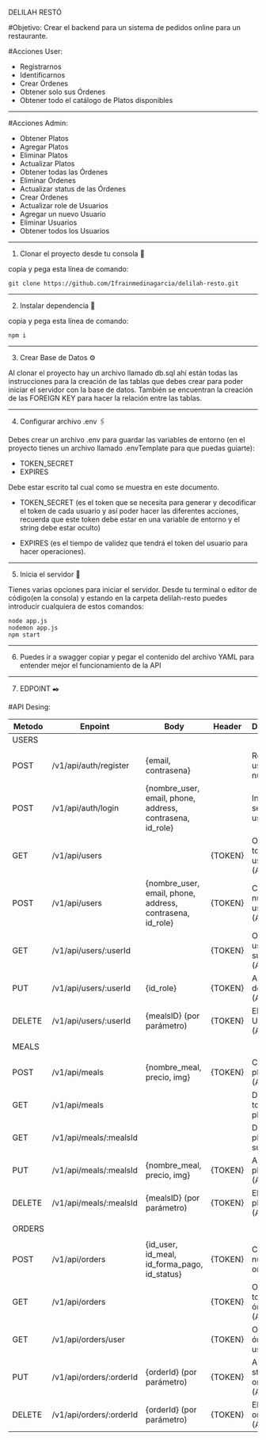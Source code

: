 DELILAH RESTÓ

#Objetivo:
Crear el backend para un sistema de pedidos online para un restaurante.

#Acciones User:
- Registrarnos
- Identificarnos
- Crear Órdenes
- Obtener solo sus Órdenes
- Obtener todo el catálogo de Platos disponibles
----------------------------------------------------------------------------------------------------------

#Acciones Admin:
- Obtener Platos
- Agregar Platos
- Eliminar Platos
- Actualizar Platos
- Obtener todas las Órdenes
- Eliminar Órdenes
- Actualizar status de las Órdenes
- Crear Órdenes
- Actualizar role de Usuarios
- Agregar un nuevo Usuario
- Eliminar Usuarios
- Obtener todos los Usuarios
----------------------------------------------------------------------------------------------------------

1. Clonar el proyecto desde tu consola 🚀

copia y pega esta línea de comando:

```
git clone https://github.com/Ifrainmedinagarcia/delilah-resto.git
```

----------------------------------------------------------------------------------------------------------

2. Instalar dependencia 🔧

copia y pega esta línea de comando:

```
npm i
```

----------------------------------------------------------------------------------------------------------

3. Crear Base de Datos ⚙️

Al clonar el proyecto hay un archivo llamado db.sql ahí están 
todas las instrucciones para la creación de las tablas que debes 
crear para poder iniciar el servidor con la base de datos. 
También se encuentran la creación de las FOREIGN KEY para 
hacer la relación entre las tablas.

----------------------------------------------------------------------------------------------------------

4. Configurar archivo .env 🖇️

Debes crear un archivo .env para guardar las variables de entorno (en el proyecto tienes un archivo llamado .envTemplate para que puedas guiarte):

- TOKEN_SECRET
- EXPIRES

Debe estar escrito tal cual como se muestra en este documento.

- TOKEN_SECRET (es el token que se necesita para generar y decodificar 
el token de cada usuario y así poder hacer las diferentes acciones, 
recuerda que este token debe estar en una variable de entorno y el string debe estar oculto)

- EXPIRES (es el tiempo de validez que tendrá el token 
del usuario para hacer operaciones).

----------------------------------------------------------------------------------------------------------

5. Inicia el servidor 🚀

Tienes varias opciones para iniciar el servidor. Desde tu terminal o editor de código(en la consola) y estando en la carpeta delilah-resto puedes introducir cualquiera de estos comandos:

```
node app.js
nodemon app.js
npm start
```

----------------------------------------------------------------------------------------------------------

6. Puedes ir a swagger copiar y pegar el contenido del archivo YAML para entender mejor el funcionamiento de la API

----------------------------------------------------------------------------------------------------------

7. EDPOINT ✒️

#API Desing:

| Metodo  | Enpoint                | Body                                                     | Header  | Descripcion                        |
|---------|------------------------|----------------------------------------------------------|---------|------------------------------------|
| USERS   |                        |                                                          |         |                                    |
|         |                        |                                                          |         |                                    |
| POST    | /v1/api/auth/register  |{email, contrasena}                                       |         | Registra un usuario nuevo          |
| POST    | /v1/api/auth/login     |{nombre_user, email, phone, address, contrasena, id_role} |         | Inicio de sesión del usuario       |
| GET     | /v1/api/users          |                                                          | {TOKEN} | Obtiene todos los usuarios (Admin) |
| POST    | /v1/api/users          |{nombre_user, email, phone, address, contrasena, id_role} | {TOKEN} | Crear un nuevo usuario (Admin)     |
| GET     | /v1/api/users/:userId  |                                                          | {TOKEN} | Obtiene usuario por su ID (Admin)  |
| PUT     | /v1/api/users/:userId  |{id_role}                                                 | {TOKEN} | Actualiza rol del usuario (Admin)  |
| DELETE  | /v1/api/users/:userId  |{mealsID} (por parámetro)                                 | {TOKEN} | Elimina Usuario (Admin)            |
|         |                        |                                                          |         |                                    |
| MEALS   |                        |                                                          |         |                                    |
|         |                        |                                                          |         |                                    |
| POST    | /v1/api/meals          |{nombre_meal, precio, img}                                | {TOKEN} | Crea un plato (Admin)              |
| GET     | /v1/api/meals          |                                                          |         | Devuelve todos los platos          |
| GET     | /v1/api/meals/:mealsId |                                                          |         | Devuelve un plato según su ID      |
| PUT     | /v1/api/meals/:mealsId |{nombre_meal, precio, img}                                | {TOKEN} | Actualiza un plato (Admin)         |
| DELETE  | /v1/api/meals/:mealsId |{mealsID} (por parámetro)                                 | {TOKEN} | Elimina un plato (Admin)           |
|         |                        |                                                          |         |                                    |
| ORDERS  |                        |                                                          |         |                                    |
|         |                        |                                                          |         |                                    |
| POST    | /v1/api/orders         |{id_user, id_meal, id_forma_pago, id_status}              | {TOKEN} | Crea una nueva orden               |
| GET     | /v1/api/orders         |                                                          | {TOKEN} | Obtiene todas las órdenes (Admin)  |
| GET     | /v1/api/orders/user    |                                                          | {TOKEN} | Obtiene las órdener del usuario    |
| PUT     | /v1/api/orders/:orderId|{orderId} (por parámetro)                                 | {TOKEN} | Actualiza status orden (Admin)     |
| DELETE  | /v1/api/orders/:orderId|{orderId} (por parámetro)                                 | {TOKEN} | Elimina la orden (Admin)           |


